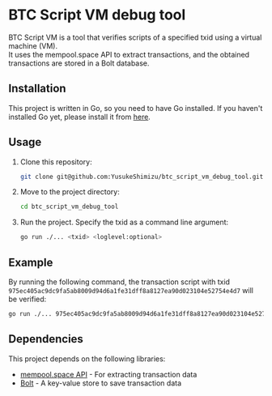 # BTC Script VM debug tool
BTC Script VM is a tool that verifies scripts of a specified txid using a virtual machine (VM).  
It uses the mempool.space API to extract transactions, and the obtained transactions are stored in a Bolt database.

## Installation

This project is written in Go, so you need to have Go installed. If you haven't installed Go yet, please install it from [here](https://golang.org/dl/).

## Usage

1. Clone this repository:
    ```sh
    git clone git@github.com:YusukeShimizu/btc_script_vm_debug_tool.git
    ```
2. Move to the project directory:
    ```sh
    cd btc_script_vm_debug_tool
    ```
3. Run the project. Specify the txid as a command line argument:
    ```sh
    go run ./... <txid> <loglevel:optional>
    ```

## Example

By running the following command, the transaction script with txid `975ec405ac9dc9fa5ab8009d94d6a1fe31dff8a8127ea90d023104e52754e4d7` will be verified:
```sh
go run ./... 975ec405ac9dc9fa5ab8009d94d6a1fe31dff8a8127ea90d023104e52754e4d7
```

## Dependencies
This project depends on the following libraries:

* [mempool.space API](https://mempool.space/docs/api/rest) - For extracting transaction data
* [Bolt](https://github.com/boltdb/bolt) - A key-value store to save transaction data
